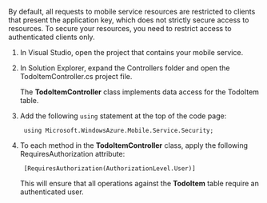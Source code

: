 

By default, all requests to mobile service resources are restricted to clients that present the application key, which does not strictly secure access to resources. To secure your resources, you need to restrict access to authenticated clients only.

1. In Visual Studio, open the project that contains your mobile service. 

2. In Solution Explorer, expand the Controllers folder and open the TodoItemController.cs project file.

	The **TodoItemController** class implements data access for the TodoItem table. 

3. Add the following `using` statement at the top of the code page:

		using Microsoft.WindowsAzure.Mobile.Service.Security;

4. To each method in the **TodoItemController** class, apply the following RequiresAuthorization attribute:

		[RequiresAuthorization(AuthorizationLevel.User)]

	This will ensure that all operations against the **TodoItem** table require an authenticated user. 


